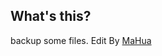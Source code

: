 <html lang="en"><head>
    <meta charset="UTF-8">
    </head>
<body marginheight="0"><h2>What's this?</h2>
<p>backup some files.
Edit By <a href="http://mahua.jser.me">MaHua</a></p>
</body></html>